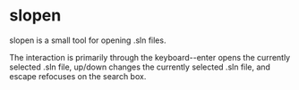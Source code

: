 # slopen
slopen is a small tool for opening .sln files.

The interaction is primarily through the keyboard--enter opens the currently selected .sln file, up/down changes the currently selected .sln file, and escape refocuses on the search box.

